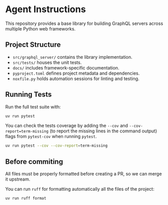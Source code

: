 # Agent Instructions

This repository provides a base library for building GraphQL servers across multiple Python web frameworks.

## Project Structure
- `src/graphql_server/` contains the library implementation.
- `src/tests/` houses the unit tests.
- `docs/` includes framework-specific documentation.
- `pyproject.toml` defines project metadata and dependencies.
- `noxfile.py` holds automation sessions for linting and testing.

## Running Tests

Run the full test suite with:

```bash
uv run pytest
```

You can check the tests coverage by adding the `--cov` and `--cov-report=term-missing` (to report the missing lines in the command output) flags from `pytest-cov` when running `pytest`.

```bash
uv run pytest --cov --cov-report=term-missing
```

## Before commiting

All files must be properly formatted before creating a PR, so we can merge it upstream.

You can run `ruff` for formatting automatically all the files of the project:

```bash
uv run ruff format
```
